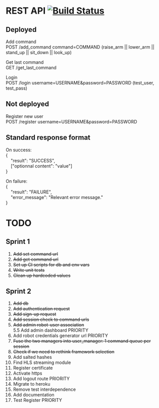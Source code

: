 # REST API [![Build Status](https://travis-ci.org/ProjetEpfNao/ServeurWeb.svg?branch=master)](https://travis-ci.org/ProjetEpfNao/ServeurWeb)

## Deployed 

Add command  
POST /add_command command=COMMAND (raise_arm || lower_arm || stand_up || sit_down || look_up)  

Get last command  
GET /get_last_command  

Login  
POST /login username=USERNAME&password=PASSWORD  (test_user, test_pass)

## Not deployed

Register new user  
POST /register username=USERNAME&password=PASSWORD  

## Standard response format  

On success:  
{  
&nbsp;&nbsp;&nbsp;&nbsp;"result": "SUCCESS",  
&nbsp;&nbsp;&nbsp;&nbsp;["optionnal content": "value"]  
}  

On failure:  
{  
&nbsp;&nbsp;&nbsp;&nbsp;"result": "FAILURE",  
&nbsp;&nbsp;&nbsp;&nbsp;"error_message": "Relevant error message."  
}  

# TODO

## Sprint 1

1. ~~Add set command url~~
2. ~~Add get command url~~
3. ~~Set up CI scripts for db and env vars~~
4. ~~Write unit tests~~
5. ~~Clean up hardcoded values~~

## Sprint 2


1. ~~Add db~~  
2. ~~Add authentication request~~  
3. ~~Add sign-up request~~  
4. ~~Add session check to command urls~~  
5. ~~Add admin robot-user association~~  
5.5 Add admin dashboard  PRIORITY
6. Add robot credentials generator url  PRIORITY
7. ~~Fuse the two managers into user_manager: 1 command queue per session~~  
8. ~~Check if we need to rethink framework selection~~  
9. Add salted hashes  
10. Find HLS streaming module  
11. Register certificate  
12. Activate https  
13. Add logout route   PRIORITY  
14. Migrate to heroku  
15. Remove test interdependence
16. Add documentation
17. Test Register PRIORITY  
